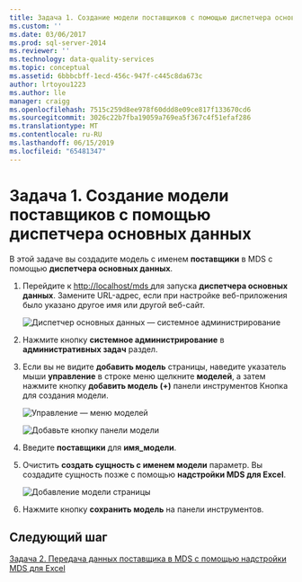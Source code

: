 ```yaml
---
title: Задача 1. Создание модели поставщиков с помощью диспетчера основных данных | Документация Майкрософт
ms.custom: ''
ms.date: 03/06/2017
ms.prod: sql-server-2014
ms.reviewer: ''
ms.technology: data-quality-services
ms.topic: conceptual
ms.assetid: 6bbbcbff-1ecd-456c-947f-c445c8da673c
author: lrtoyou1223
ms.author: lle
manager: craigg
ms.openlocfilehash: 7515c259d8ee978f60ddd8e09ce817f133670cd6
ms.sourcegitcommit: 3026c22b7fba19059a769ea5f367c4f51efaf286
ms.translationtype: MT
ms.contentlocale: ru-RU
ms.lasthandoff: 06/15/2019
ms.locfileid: "65481347"
---
```

# <a name="task-1-creating-suppliers-model-using-master-data-manager"></a>Задача 1. Создание модели поставщиков с помощью диспетчера основных данных
  В этой задаче вы создадите модель с именем **поставщики** в MDS с помощью **диспетчера основных данных**.  
  
1.  Перейдите к [ http://localhost/mds ](http://localhost/mds) для запуска **диспетчера основных данных**. Замените URL-адрес, если при настройке веб-приложения было указано другое имя или другой веб-сайт.  
  
     ![Диспетчер основных данных — системное администрирование](../../2014/tutorials/media/et-creatingsuppliersmodelusingmdm-01.jpg "диспетчера основных данных — системное администрирование")  
  
2.  Нажмите кнопку **системное администрирование** в **административных задач** раздел.  
  
3.  Если вы не видите **добавить модель** страницы, наведите указатель мыши **управление** в строке меню щелкните **моделей**, а затем нажмите кнопку **добавить модель (+)** панели инструментов Кнопка для создания модели.  
  
     ![Управление — меню моделей](../../2014/tutorials/media/et-creatingsuppliersmodelusingmdm-02.jpg "Управление — меню моделей")  
  
     ![Добавьте кнопку панели модели](../../2014/tutorials/media/et-creatingsuppliersmodelusingmdm-03.jpg "модели панели кнопка \"Добавить\"")  
  
4.  Введите **поставщики** для **имя_модели**.  
  
5.  Очистить **создать сущность с именем модели** параметр. Вы создадите сущность позже с помощью **надстройки MDS для Excel**.  
  
     ![Добавление модели страницы](../../2014/tutorials/media/et-creatingsuppliersmodelusingmdm-04.jpg "«Добавление модели»")  
  
6.  Нажмите кнопку **сохранить модель** на панели инструментов.  
  
## <a name="next-step"></a>Следующий шаг  
 [Задача 2. Передача данных поставщика в MDS с помощью надстройки MDS для Excel](../../2014/tutorials/task-2-uploading-supplier-data-to-mds-using-mds-add-in-for-excel.md)  
  
  
